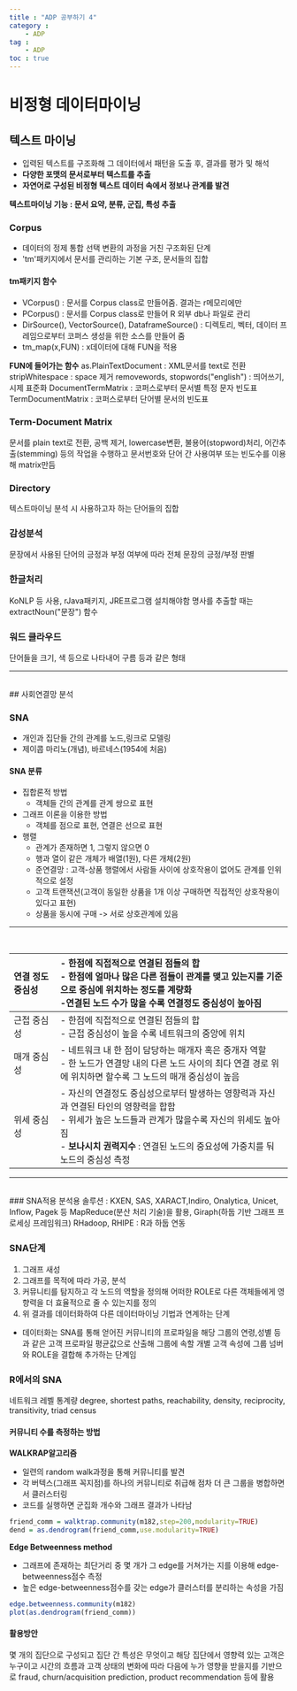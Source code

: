 ```yaml
---
title : "ADP 공부하기 4"
category :
    - ADP
tag :
    - ADP
toc : true
---
```


# 비정형 데이터마이닝

## 텍스트 마이닝

- 입력된 텍스트를 구조화해 그 데이터에서 패턴을 도출 후, 결과를 평가 및 해석
- **다양한 포맷의 문서로부터 텍스트를 추출**
- **자연어로 구성된 비정형 텍스트 데이터 속에서 정보나 관계를 발견**

**텍스트마이닝 기능 : 문서 요약, 분류, 군집, 특성 추출**

### Corpus
- 데이터의 정제 통합 선택 변환의 과정을 거친 구조화된 단계
- 'tm'패키지에서 문서를 관리하는 기본 구조, 문서들의 집합

#### tm패키지 함수
- VCorpus() : 문서를 Corpus class로 만들어줌. 결과는 r메모리에만
- PCorpus() : 문서를 Corpus class로 만들어 R 외부 db나 파일로 관리
- DirSource(), VectorSource(), DataframeSource() : 디렉토리, 벡터, 데이터 프레임으로부터 코퍼스 생성을 위한 소스를 만들어 줌
- tm_map(x,FUN) : x데이터에 대해 FUN을 적용

**FUN에 들어가는 함수**
as.PlainTextDocument : XML문서를 text로 전환
stripWhitespace : space 제거
removewords, stopwords("english") : 띄어쓰기, 시제 표준화
DocumentTermMatrix : 코퍼스로부터 문서별 특정 문자 빈도표
TermDocumentMatrix : 코퍼스로부터 단어별 문서의 빈도표

### Term-Document Matrix
문서를 plain text로 전환, 공백 제거, lowercase변환, 불용어(stopword)처리, 어간추출(stemming) 등의 작업을 수행하고 문서번호와 단어 간 사용여부 또는 빈도수를 이용해 matrix만듬

### Directory
텍스트마이닝 분석 시 사용하고자 하는 단어들의 집합
### 감성분석
문장에서 사용된 단어의 긍정과 부정 여부에 따라 전체 문장의 긍정/부정 판별
### 한글처리
KoNLP 등 사용, rJava패키지, JRE프로그램 설치해야함
명사를 추출할 때는 extractNoun("문장") 함수
### 워드 클라우드
단어들을 크기, 색 등으로 나타내어 구름 등과 같은 형태

---
<br>
## 사회연결망 분석

### SNA
- 개인과 집단들 간의 관계를 노드,링크로 모델링
- 제이콥 마리노(개념), 바르네스(1954에 처음)

#### SNA 분류
- 집합론적 방법
    - 객체들 간의 관계를 관계 쌍으로 표현
- 그래프 이론을 이용한 방법
    - 객체를 점으로 표현, 연결은 선으로 표현
- 행렬
    - 관계가 존재하면 1, 그렇지 않으면 0
    - 행과 열이 같은 개체가 배열(1원), 다른 개체(2원)
    - 준연결망 : 고객-상품 행렬에서 사람들 사이에 상호작용이 없어도 관계를 인위적으로 설정
    - 고객 트랜잭션(고객이 동일한 상품을 1개 이상 구매하면 직접적인 상호작용이 있다고 표현)
    - 상품을 동시에 구매 -> 서로 상호관계에 있음
---

<BR>

|연결 정도 중심성| - 한점에 직접적으로 연결된 점들의 합<BR>- 한점에 얼마나 많은 다른 점들이 관계를 맺고 있는지를 기준으로 중심에 위치하는 정도를 계량화<BR>-연결된 노드 수가 많을 수록 연결정도 중심성이 높아짐
|:-|:-|
|근접 중심성|- 한점에 직접적으로 연결된 점들의 합<BR>- 근접 중심성이 높을 수록 네트워크의 중앙에 위치|
|매개 중심성|- 네트워크 내 한 점이 담당하는 매개자 혹은 중개자 역할<BR>- 한 노드가 연결망 내의 다른 노드 사이의 최다 연결 경로 위에 위치하면 할수록 그 노드의 매개 중심성이 높음|
|위세 중심성| - 자신의 연결정도 중심성으로부터 발생하는 영향력과 자신과 연결된 타인의 영향력을 합함<BR>- 위세가 높은 노드들과 관계가 많을수록 자신의 위세도 높아짐<BR>- **보나시치 권력지수** : 연결된 노드의 중요성에 가중치를 둬 노드의 중심성 측정|

---

<BR>
### SNA적용
분석용 솔루션 : KXEN, SAS, XARACT,Indiro, Onalytica, Unicet, Inflow, Pagek 등
MapReduce(분산 처리 기술)을 활용, Giraph(하둡 기반 그래프 프로세싱 프레임워크)
RHadoop, RHIPE : R과 하둡 연동

### SNA단계
1. 그래프 새성
2. 그래프를 목적에 따라 가공, 분석
3. 커뮤니티를 탐지하고 각 노드의 역할을 정의해 어떠한 ROLE로 다른 객체들에게 영향력을 더 효율적으로 줄 수 있는지를 정의
4. 위 결과를 데이터화하여 다른 데이터마이닝 기법과 연계하는 단계
* 데이터화는 SNA를 통해 얻어진 커뮤니티의 프로파일을 해당 그룹의 연령,성별 등과 같은 고객 프로파일 평균값으로 산출해 그룹에 속할 개별 고객 속성에 그룹 넘버와 ROLE을 결합해 추가하는 단계임

### R에서의 SNA
네트워크 레벨 통계량
degree, shortest paths, reachability, density, reciprocity, transitivity, triad census

#### 커뮤니티 수를 측정하는 방법
**WALKRAP알고리즘**
- 일련의 random walk과정을 통해 커뮤니티를 발견
- 각 버텍스(그래프 꼭지점)를 하나의 커뮤니티로 취급해 점차 더 큰 그룹을 병합하면서 클러스터링
- 코드를 실행하면 군집화 개수와 그래프 결과가 나타남
```r
friend_comm = walktrap.community(m182,step=200,modularity=TRUE)
dend = as.dendrogram(friend_comm,use.modularity=TRUE)
```

**Edge Betweenness method**
- 그래프에 존재하는 최단거리 중 몇 개가 그 edge를 거쳐가는 지를 이용해 edge-betweenness점수 측정
- 높은 edge-betweenness점수를 갖는 edge가 클러스터를 분리하는 속성을 가짐
```r
edge.betweenness.community(m182)
plot(as.dendrogram(friend_comm))
```

#### 활용방안
몇 개의 집단으로 구성되고 집단 간 특성은 무엇이고 해당 집단에서 영향력 있는 고객은 누구이고 시간의 흐름과 고객 상태의 변화에 따라 다음에 누가 영향을 받을지를 기반으로 fraud, churn/acquisition prediction, product recommendation 등에 활용